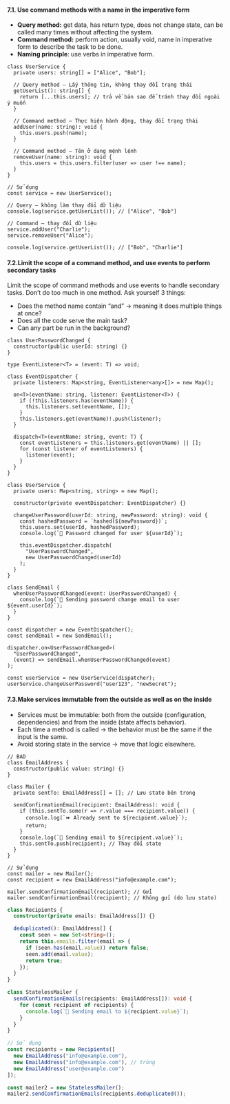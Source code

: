 #### 7.1. Use command methods with a name in the imperative form
- **Query method:** get data, has return type, does not change state, can be called many times without affecting the system.
- **Command method:** perform action, usually void, name in imperative form to describe the task to be done.
- **Naming principle**: use verbs in imperative form.
```TS
class UserService {
  private users: string[] = ["Alice", "Bob"];

  // Query method – Lấy thông tin, không thay đổi trạng thái
  getUserList(): string[] {
    return [...this.users]; // trả về bản sao để tránh thay đổi ngoài ý muốn
  }

  // Command method – Thực hiện hành động, thay đổi trạng thái
  addUser(name: string): void {
    this.users.push(name);
  }

  // Command method – Tên ở dạng mệnh lệnh
  removeUser(name: string): void {
    this.users = this.users.filter(user => user !== name);
  }
}

// Sử dụng
const service = new UserService();

// Query – không làm thay đổi dữ liệu
console.log(service.getUserList()); // ["Alice", "Bob"]

// Command – thay đổi dữ liệu
service.addUser("Charlie");
service.removeUser("Alice");

console.log(service.getUserList()); // ["Bob", "Charlie"]
```
#### 7.2.Limit the scope of a command method, and use events to perform secondary tasks
Limit the scope of command methods and use events to handle secondary tasks.
Don’t do too much in one method.
Ask yourself 3 things:
- Does the method name contain “and” → meaning it does multiple things at once?
- Does all the code serve the main task?
- Can any part be run in the background?
```TS
class UserPasswordChanged {
  constructor(public userId: string) {}
}

type EventListener<T> = (event: T) => void;

class EventDispatcher {
  private listeners: Map<string, EventListener<any>[]> = new Map();

  on<T>(eventName: string, listener: EventListener<T>) {
    if (!this.listeners.has(eventName)) {
      this.listeners.set(eventName, []);
    }
    this.listeners.get(eventName)!.push(listener);
  }

  dispatch<T>(eventName: string, event: T) {
    const eventListeners = this.listeners.get(eventName) || [];
    for (const listener of eventListeners) {
      listener(event);
    }
  }
}

class UserService {
  private users: Map<string, string> = new Map();

  constructor(private eventDispatcher: EventDispatcher) {}

  changeUserPassword(userId: string, newPassword: string): void {
    const hashedPassword = `hashed(${newPassword})`;
    this.users.set(userId, hashedPassword);
    console.log(`🔑 Password changed for user ${userId}`);

    this.eventDispatcher.dispatch(
      "UserPasswordChanged",
      new UserPasswordChanged(userId)
    );
  }
}

class SendEmail {
  whenUserPasswordChanged(event: UserPasswordChanged) {
    console.log(`📧 Sending password change email to user ${event.userId}`);
  }
}

const dispatcher = new EventDispatcher();
const sendEmail = new SendEmail();

dispatcher.on<UserPasswordChanged>(
  "UserPasswordChanged",
  (event) => sendEmail.whenUserPasswordChanged(event)
);

const userService = new UserService(dispatcher);
userService.changeUserPassword("user123", "newSecret");
```

#### 7.3.Make services immutable from the outside as well as on the inside
- Services must be immutable: both from the outside (configuration, dependencies) and from the inside (state affects behavior).
- Each time a method is called → the behavior must be the same if the input is the same.
- Avoid storing state in the service → move that logic elsewhere.
```TS
// BAD
class EmailAddress {
  constructor(public value: string) {}
}

class Mailer {
  private sentTo: EmailAddress[] = []; // Lưu state bên trong

  sendConfirmationEmail(recipient: EmailAddress): void {
    if (this.sentTo.some(r => r.value === recipient.value)) {
      console.log(`⏩ Already sent to ${recipient.value}`);
      return;
    }
    console.log(`📧 Sending email to ${recipient.value}`);
    this.sentTo.push(recipient); // Thay đổi state
  }
}

// Sử dụng
const mailer = new Mailer();
const recipient = new EmailAddress("info@example.com");

mailer.sendConfirmationEmail(recipient); // Gửi
mailer.sendConfirmationEmail(recipient); // Không gửi (do lưu state)
```

```ts
class Recipients {
  constructor(private emails: EmailAddress[]) {}

  deduplicated(): EmailAddress[] {
    const seen = new Set<string>();
    return this.emails.filter(email => {
      if (seen.has(email.value)) return false;
      seen.add(email.value);
      return true;
    });
  }
}

class StatelessMailer {
  sendConfirmationEmails(recipients: EmailAddress[]): void {
    for (const recipient of recipients) {
      console.log(`📧 Sending email to ${recipient.value}`);
    }
  }
}

// Sử dụng
const recipients = new Recipients([
  new EmailAddress("info@example.com"),
  new EmailAddress("info@example.com"), // trùng
  new EmailAddress("user@example.com")
]);

const mailer2 = new StatelessMailer();
mailer2.sendConfirmationEmails(recipients.deduplicated());
```